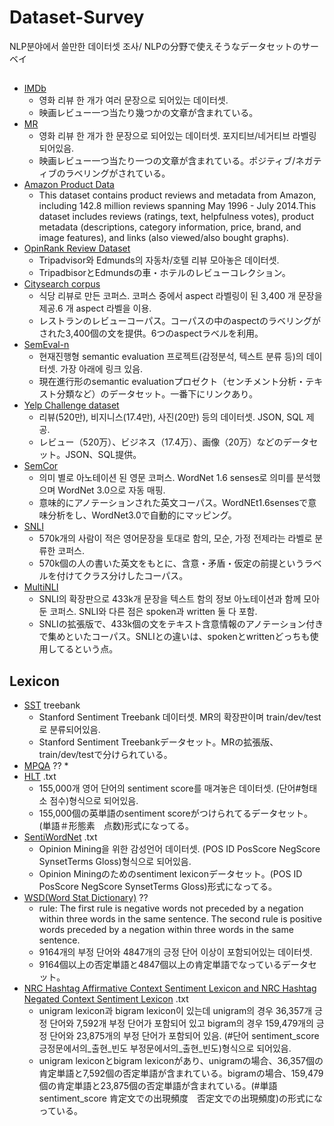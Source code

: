 # Dataset-Survey
NLP분야에서 쓸만한 데이터셋 조사/
NLPの分野で使えそうなデータセットのサーベイ

##
* [IMDb](https://www.imdb.com/interfaces/)
  * 영화 리뷰 한 개가 여러 문장으로 되어있는 데이터셋.
  * 映画レビュー一つ当たり幾つかの文章が含まれている。
* [MR](http://www.cs.cornell.edu/people/pabo/movie-review-data/)
  * 영화 리뷰 한 개가 한 문장으로 되어있는 데이터셋. 포지티브/네거티브 라벨링 되어있음.
  * 映画レビュー一つ当たり一つの文章が含まれている。ポジティブ/ネガティブのラベリングがされている。
* [Amazon Product Data](http://jmcauley.ucsd.edu/data/amazon/)
  * This dataset contains product reviews and metadata from Amazon, including 142.8 million reviews spanning May 1996 - July 2014.This dataset includes reviews (ratings, text, helpfulness votes), product metadata (descriptions, category information, price, brand, and image features), and links (also viewed/also bought graphs).
* [OpinRank Review Dataset](http://archive.ics.uci.edu/ml/datasets/opinrank+review+dataset)
  * Tripadvisor와 Edmunds의 자동차/호텔 리뷰 모아놓은 데이터셋.
  * TripadbisorとEdmundsの車・ホテルのレビューコレクション。
* [Citysearch corpus](http://www.cs.cmu.edu/~mehrbod/RR/)
  * 식당 리뷰로 만든 코퍼스. 코퍼스 중에서 aspect 라벨링이 된 3,400 개 문장을 제공.6 개 aspect 라벨을 이용.
  * レストランのレビューコーパス。コーパスの中のaspectのラベリングがされた3,400個の文を提供。6つのaspectラベルを利用。
* [SemEval-n](https://en.wikipedia.org/wiki/SemEval)
  * 현재진행형 semantic evaluation 프로젝트(감정분석, 텍스트 분류 등)의 데이터셋. 가장 아래에 링크 있음.
  * 現在進行形のsemantic evaluationプロゼクト（センチメント分析・テキスト分類など）のデータセット。一番下にリンクあり。
* [Yelp Challenge dataset](https://www.yelp.com/dataset)
  * 리뷰(520만), 비지니스(17.4만), 사진(20만) 등의 데이터셋. JSON, SQL 제공.
  * レビュー（520万）、ビジネス（17.4万）、画像（20万）などのデータセット。JSON、SQL提供。
* [SemCor](https://www.sketchengine.eu/semcor-annotated-corpus/)
  * 의미 별로 아노테이션 된 영문 코퍼스. WordNet 1.6 senses로 의미를 분석했으며 WordNet 3.0으로 자동 매핑.
  * 意味的にアノテーションされた英文コーパス。WordNEt1.6sensesで意味分析をし、WordNet3.0で自動的にマッピング。
* [SNLI](https://nlp.stanford.edu/projects/snli/)
  * 570k개의 사람이 적은 영어문장을 토대로 함의, 모순, 가정 전제라는 라벨로 분류한 코퍼스.
  * 570k個の人の書いた英文をもとに、含意・矛盾・仮定の前提というラベルを付けてクラス分けしたコーパス。
* [MultiNLI](https://www.nyu.edu/projects/bowman/multinli/)
  * SNLI의 확장판으로 433k개 문장을 텍스트 함의 정보 아노테이션과 함께 모아둔 코퍼스. SNLI와 다른 점은 spoken과 written 둘 다 포함.
  * SNLIの拡張版で、433k個の文をテキスト含意情報のアノテーション付きで集めといたコーパス。SNLIとの違いは、spokenとwrittenどっちも使用してるという点。
  
## Lexicon
* [SST](https://nlp.stanford.edu/sentiment/) treebank
  * Stanford Sentiment Treebank 데이터셋. MR의 확장판이며 train/dev/test로 분류되어있음.
  * Stanford Sentiment Treebankデータセット。MRの拡張版、train/dev/testで分けられている。
* [MPQA](https://mpqa.cs.pitt.edu/lexicons/subj_lexicon/) ??
  * 
* [HLT](https://hlt-nlp.fbk.eu/technologies/sentiwords) .txt
  * 155,000개 영어 단어의 sentiment score를 매겨놓은 데이터셋. (단어#형태소 점수)형식으로 되어있음.
  * 155,000個の英単語のsentiment scoreがつけられてるデータセット。(単語＃形態素　点数)形式になってる。
* [SentiWordNet](https://sentiwordnet.isti.cnr.it/) .txt
  * Opinion Mining을 위한 감성언어 데이터셋. (POS	ID	PosScore	NegScore	SynsetTerms	Gloss)형식으로 되어있음.
  * Opinion Miningのためのsentiment lexiconデータセット。(POS	ID	PosScore	NegScore	SynsetTerms	Gloss)形式になってる。
* [WSD(Word Stat Dictionary)](https://provalisresearch.com/products/content-analysis-software/wordstat-dictionary/sentiment-dictionaries/) ??
  * rule: The first rule is negative words not preceded by a negation within three words in the same sentence. The second rule is positive words preceded by a negation within three words in the same sentence.
  * 9164개의 부정 단어와 4847개의 긍정 단어 이상이 포함되어있는 데이터셋.
  * 9164個以上の否定単語と4847個以上の肯定単語でなっているデータセット。
* [NRC Hashtag Affirmative Context Sentiment Lexicon and NRC Hashtag Negated Context Sentiment Lexicon](http://saifmohammad.com/WebPages/lexicons.html) .txt
  * unigram lexicon과 bigram lexicon이 있는데 unigram의 경우 36,357개 긍정 단어와 7,592개 부정 단어가 포함되어 있고 bigram의 경우 159,479개의 긍정 단어와 23,875개의 부정 단어가 포함되어 있음. (#단어 sentiment_score 긍정문에서의_출현_빈도 부정문에서의_출현_빈도)형식으로 되어있음.
  * unigram lexiconとbigram lexiconがあり、unigramの場合、36,357個の肯定単語と7,592個の否定単語が含まれている。bigramの場合、159,479個の肯定単語と23,875個の否定単語が含まれている。(#単語 sentiment_score 肯定文での出現頻度　否定文での出現頻度)の形式になっている。
